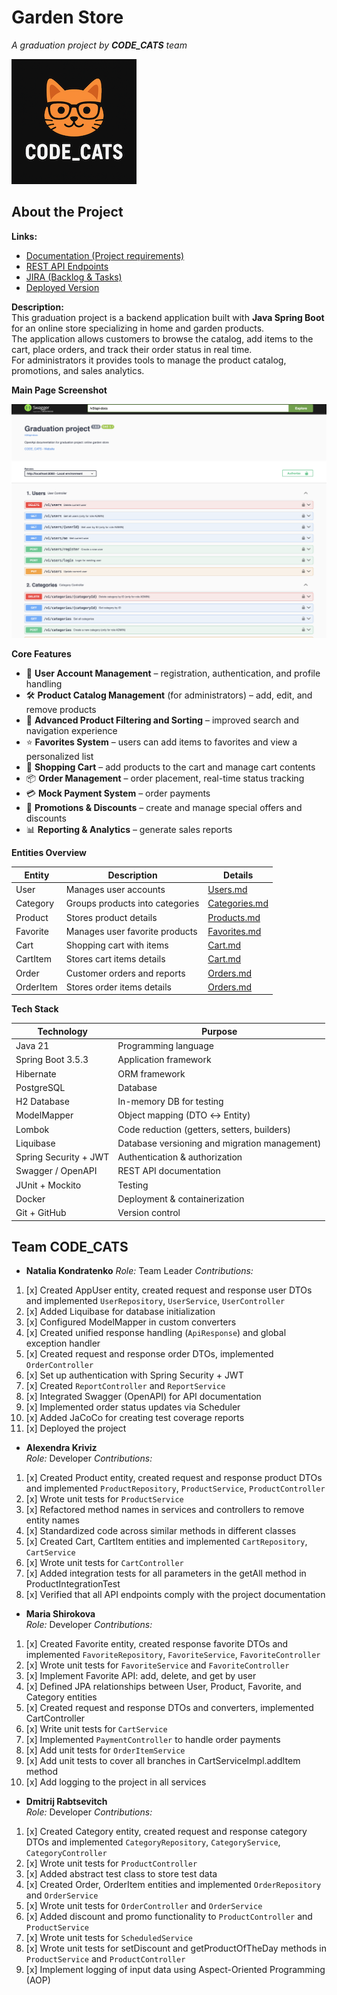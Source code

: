 # Garden Store

_A graduation project by **CODE_CATS** team_

![CODE_CATS Banner](src/main/docs/logo.png)

## About the Project

**Links:**

- [Documentation (Project requirements)](https://docs.google.com/document/d/1Xn41eFhdYAJVYzRucsNwpbLJ5lNxdvpfx__SZf5DwXA/edit?tab=t.0)
- [REST API Endpoints](https://confirmed-baron-2e5.notion.site/REST-API-f186cf63a46c4020b2237f73093922ab)
- [JIRA (Backlog & Tasks)](https://natzubova.atlassian.net/jira/software/projects/GSP/boards/1)
- [Deployed Version](http://51.20.105.119:8080/swagger-ui/index.html#/)

**Description:**  
This graduation project is a backend application built with **Java Spring Boot** for an online store specializing in home and garden products.  
The application allows customers to browse the catalog, add items to the cart, place orders, and track their order status in real time.  
For administrators it provides tools to manage the product catalog, promotions, and sales analytics.

**Main Page Screenshot**

![Main Page Screenshot](src/main/docs/main-page.png)

**Core Features**

- 👤 **User Account Management** – registration, authentication, and profile handling
- 🛠️ **Product Catalog Management** (for administrators) – add, edit, and remove products
- 🔎 **Advanced Product Filtering and Sorting** – improved search and navigation experience
- ⭐ **Favorites System** – users can add items to favorites and view a personalized list
- 🛒 **Shopping Cart** – add products to the cart and manage cart contents
- 📦 **Order Management** – order placement, real-time status tracking
- 💳 **Mock Payment System** – order payments
- 🎁 **Promotions & Discounts** – create and manage special offers and discounts
- 📊 **Reporting & Analytics** – generate sales reports


**Entities Overview**

| Entity    | Description                     | Details                                    |
|-----------|---------------------------------|--------------------------------------------|
| User      | Manages user accounts           | [Users.md](src/main/docs/User.md)          |
| Category  | Groups products into categories | [Categories.md](src/main/docs/Category.md) |
| Product   | Stores product details          | [Products.md](src/main/docs/Product.md)    |
| Favorite  | Manages user favorite products  | [Favorites.md](src/main/docs/Favorite.md)  |
| Cart      | Shopping cart with items        | [Cart.md](src/main/docs/Cart.md)           |
| CartItem  | Stores cart items details       | [Cart.md](src/main/docs/CartItem.md)       |
| Order     | Customer orders and reports     | [Orders.md](src/main/docs/Order.md)        |
| OrderItem | Stores order items details      | [Orders.md](src/main/docs/OrderItem.md)    |

**Tech Stack**

| Technology            | Purpose                                       |
|-----------------------|-----------------------------------------------|
| Java 21               | Programming language                          |
| Spring Boot 3.5.3     | Application framework                         |
| Hibernate             | ORM framework                                 |
| PostgreSQL            | Database                                      |
| H2 Database           | In-memory DB for testing                      |
| ModelMapper           | Object mapping (DTO ↔ Entity)                 |
| Lombok                | Code reduction (getters, setters, builders)   |
| Liquibase             | Database versioning and migration management) |
| Spring Security + JWT | Authentication & authorization                |
| Swagger / OpenAPI     | REST API documentation                        |
| JUnit + Mockito       | Testing                                       |
| Docker                | Deployment & containerization                 |
| Git + GitHub          | Version control                               |

## Team CODE_CATS

- **Natalia Kondratenko**
  *Role:* Team Leader
  *Contributions:*
1. [x] Created AppUser entity, created request and response user DTOs and implemented `UserRepository`, `UserService`, `UserController`
2. [x] Added Liquibase for database initialization
3. [x] Configured ModelMapper in custom converters
4. [x] Created unified response handling (`ApiResponse`) and global exception handler
5. [x] Created request and response order DTOs, implemented `OrderController`
6. [x] Set up authentication with Spring Security + JWT
7. [x] Created `ReportController` and `ReportService`
8. [x] Integrated Swagger (OpenAPI) for API documentation
9. [x] Implemented order status updates via Scheduler
10. [x] Added JaCoCo for creating test coverage reports
11. [x] Deployed the project


- **Alexendra Kriviz**  
  *Role:* Developer
  *Contributions:*
1. [x] Created Product entity, created request and response product DTOs and implemented `ProductRepository`, `ProductService`, `ProductController`
2. [x] Wrote unit tests  for `ProductService`
3. [x] Refactored method names in services and controllers to remove entity names
4. [x] Standardized code across similar methods in different classes
5. [x] Created Cart, CartItem entities and implemented `CartRepository`, `CartService`
6. [x] Wrote unit tests for `CartController`
7. [x] Added integration tests for all parameters in the getAll method in ProductIntegrationTest
8. [x] Verified that all API endpoints comply with the project documentation


- **Maria Shirokova**  
  *Role:* Developer
  *Contributions:*
1. [x] Created Favorite entity, created response favorite DTOs and implemented `FavoriteRepository`, `FavoriteService`, `FavoriteController`
2. [x] Wrote unit tests for `FavoriteService` and `FavoriteController`
3. [x] Implement Favorite API: add, delete, and get by user
4. [x] Defined JPA relationships between User, Product, Favorite, and Category entities
5. [x] Created request and response DTOs and converters, implemented CartController
6. [x] Write unit tests for `CartService`
7. [x] Implemented `PaymentController` to handle order payments
8. [x] Add unit tests for `OrderItemService`
9. [x] Add unit tests to cover all branches in CartServiceImpl.addItem method
10. [x] Add logging to the project in all services


- **Dmitrij Rabtsevitch**  
  *Role:* Developer
  *Contributions:*
1. [x] Created Category entity, created request and response category DTOs and implemented `CategoryRepository`, `CategoryService`, `CategoryController`
2. [x] Wrote unit tests for `ProductController`
3. [x] Added abstract test class to store test data
4. [x] Created Order, OrderItem entities and implemented `OrderRepository` and `OrderService`
5. [x] Wrote unit tests for `OrderController` and `OrderService`
6. [x] Added discount and promo functionality to `ProductController` and `ProductService`
7. [x] Wrote unit tests for `ScheduledService`
8. [x] Wrote unit tests for setDiscount and getProductOfTheDay methods in `ProductService` and `ProductController`
9. [x] Implement logging of input data using Aspect-Oriented Programming (AOP)